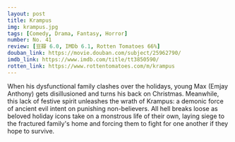 ```yaml
---
layout: post 
title: Krampus
img: krampus.jpg
tags: [Comedy, Drama, Fantasy, Horror]
number: No. 41
review: [豆瓣 6.0, IMDb 6.1, Rotten Tomatoes 66%]
douban_link: https://movie.douban.com/subject/25962790/
imdb_link: https://www.imdb.com/title/tt3850590/
rotten_link: https://www.rottentomatoes.com/m/krampus
---
```


When his dysfunctional family clashes over the holidays, young Max (Emjay Anthony) gets disillusioned and turns his back on Christmas. Meanwhile, this lack of festive spirit unleashes the wrath of Krampus: a demonic force of ancient evil intent on punishing non-believers. All hell breaks loose as beloved holiday icons take on a monstrous life of their own, laying siege to the fractured family's home and forcing them to fight for one another if they hope to survive.